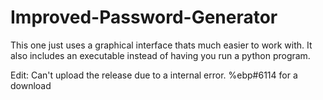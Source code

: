 # Improved-Password-Generator
This one just uses a graphical interface thats much easier to work with. It also includes an executable instead of having you run a python program.

Edit: Can't upload the release due to a internal error. %ebp#6114 for a download
